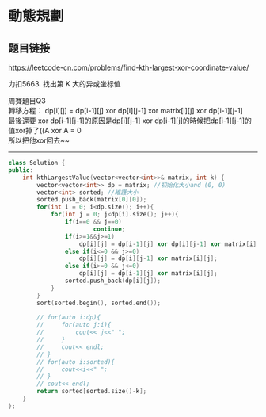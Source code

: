 # 動態規劃

## 题目链接

https://leetcode-cn.com/problems/find-kth-largest-xor-coordinate-value/

力扣5663. 找出第 K 大的异或坐标值

周賽題目Q3     
轉移方程：    dp[i][j] = dp[i-1][j] xor dp[i][j-1] xor matrix[i][j] xor dp[i-1][j-1]   
最後還要 xor dp[i-1][j-1]的原因是dp[i][j-1] xor dp[i-1][j]的時候把dp[i-1][j-1]的值xor掉了((A xor A  = 0    
所以把他xor回去~~    

    
---------------------------------------

```cpp
class Solution {
public:
    int kthLargestValue(vector<vector<int>>& matrix, int k) {
        vector<vector<int>> dp = matrix; //初始化大小and (0, 0)
        vector<int> sorted; //維護大小
        sorted.push_back(matrix[0][0]);
        for(int i = 0; i<dp.size(); i++){
            for(int j = 0; j<dp[i].size(); j++){
                if(i==0 && j==0)
                        continue;
                if(i>=1&&j>=1)
                    dp[i][j] = dp[i-1][j] xor dp[i][j-1] xor matrix[i][j] xor dp[i-1][j-1];
                else if(i<=0 && j>=0)
                    dp[i][j] = dp[i][j-1] xor matrix[i][j];
                else if(i>=0 && j<=0)
                    dp[i][j] = dp[i-1][j] xor matrix[i][j];
                sorted.push_back(dp[i][j]);
            }
        }
        sort(sorted.begin(), sorted.end());
        
        // for(auto i:dp){
        //     for(auto j:i){
        //         cout<< j<<" ";
        //     }
        //     cout<< endl;
        // }
        // for(auto i:sorted){
        //     cout<<i<<" ";
        // }
        // cout<< endl;
        return sorted[sorted.size()-k];
    }
};
```
